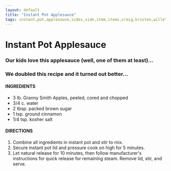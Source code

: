 ```yaml
---
layout: default
title: "Instant Pot Applesauce"
tags: instant,pot,applesauce,sides,side,item,items,craig,kristen,willett
---
```

# Instant Pot Applesauce

### Our kids love this applesauce (well, one of them at least)...

### We doubled this recipe and it turned out better...

#### INGREDIENTS
- 3 lb. Granny Smith Apples, peeled, cored and chopped
- 3/4 c. water
- 2 tbsp. packed brown sugar
- 1 tsp. ground cinnamon
- 1/4 tsp. kosher salt

#### DIRECTIONS
1. Combine all ingredients in instant pot and stir to mix.
2. Secure instant pot lid and pressure cook on high for 5 minutes.
3. Let natural release for 10 minutes, then follow manufacturer's instructions for quick release for remaining steam. Remove lid, stir, and serve.
